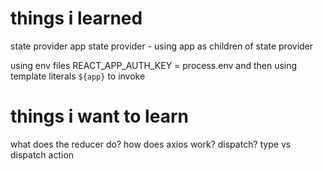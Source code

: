 # things i learned 

state provider 
app
state provider - using app as children of state provider


using env files 
REACT_APP_AUTH_KEY = process.env and then using template  literals `${app}` to invoke

# things i want to learn 

what does the reducer do?
how does axios work?
dispatch? type vs dispatch action